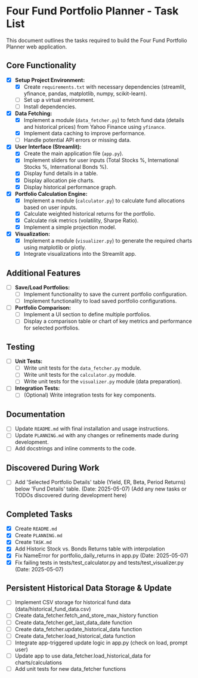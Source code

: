# Four Fund Portfolio Planner - Task List

This document outlines the tasks required to build the Four Fund Portfolio Planner web application.

## Core Functionality

- [x] **Setup Project Environment:**
    - [x] Create `requirements.txt` with necessary dependencies (streamlit, yfinance, pandas, matplotlib, numpy, scikit-learn).
    - [ ] Set up a virtual environment.
    - [ ] Install dependencies.
- [x] **Data Fetching:**
    - [x] Implement a module (`data_fetcher.py`) to fetch fund data (details and historical prices) from Yahoo Finance using `yfinance`.
    - [x] Implement data caching to improve performance.
    - [ ] Handle potential API errors or missing data.
- [x] **User Interface (Streamlit):**
    - [x] Create the main application file (`app.py`).
    - [x] Implement sliders for user inputs (Total Stocks %, International Stocks %, International Bonds %).
    - [x] Display fund details in a table.
    - [x] Display allocation pie charts.
    - [x] Display historical performance graph.
- [x] **Portfolio Calculation Engine:**
    - [x] Implement a module (`calculator.py`) to calculate fund allocations based on user inputs.
    - [x] Calculate weighted historical returns for the portfolio.
    - [x] Calculate risk metrics (volatility, Sharpe Ratio).
    - [x] Implement a simple projection model.
- [x] **Visualization:**
    - [x] Implement a module (`visualizer.py`) to generate the required charts using matplotlib or plotly.
    - [x] Integrate visualizations into the Streamlit app.

## Additional Features

- [ ] **Save/Load Portfolios:**
    - [ ] Implement functionality to save the current portfolio configuration.
    - [ ] Implement functionality to load saved portfolio configurations.
- [ ] **Portfolio Comparison:**
    - [ ] Implement a UI section to define multiple portfolios.
    - [ ] Display a comparison table or chart of key metrics and performance for selected portfolios.

## Testing

- [ ] **Unit Tests:**
    - [ ] Write unit tests for the `data_fetcher.py` module.
    - [ ] Write unit tests for the `calculator.py` module.
    - [ ] Write unit tests for the `visualizer.py` module (data preparation).
- [ ] **Integration Tests:**
    - [ ] (Optional) Write integration tests for key components.

## Documentation

- [ ] Update `README.md` with final installation and usage instructions.
- [ ] Update `PLANNING.md` with any changes or refinements made during development.
- [ ] Add docstrings and inline comments to the code.

## Discovered During Work

- [ ] Add 'Selected Portfolio Details' table (Yield, ER, Beta, Period Returns) below 'Fund Details' table. (Date: 2025-05-07)
(Add any new tasks or TODOs discovered during development here)

## Completed Tasks

- [x] Create `README.md`
- [x] Create `PLANNING.md`
- [x] Create `TASK.md`
- [x] Add Historic Stock vs. Bonds Returns table with interpolation
- [x] Fix NameError for portfolio_daily_returns in app.py (Date: 2025-05-07)
- [x] Fix failing tests in tests/test_calculator.py and tests/test_visualizer.py (Date: 2025-05-07)

## Persistent Historical Data Storage & Update

- [ ] Implement CSV storage for historical fund data (data/historical_fund_data.csv)
- [ ] Create data_fetcher.fetch_and_store_max_history function
- [ ] Create data_fetcher.get_last_data_date function
- [ ] Create data_fetcher.update_historical_data function
- [ ] Create data_fetcher.load_historical_data function
- [ ] Integrate app-triggered update logic in app.py (check on load, prompt user)
- [ ] Update app to use data_fetcher.load_historical_data for charts/calculations
- [ ] Add unit tests for new data_fetcher functions
